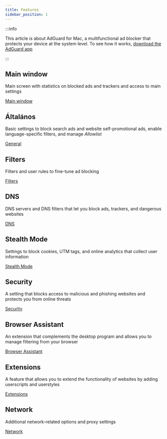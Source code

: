```yaml
---
title: Features
sidebar_position: 1
---
```


:::info

This article is about AdGuard for Mac, a multifunctional ad blocker that protects your device at the system level. To see how it works, [download the AdGuard app](https://agrd.io/download-kb-adblock)

:::

## Main window

Main screen with statistics on blocked ads and trackers and access to main settings

[Main window](/adguard-for-mac/features/main.md)

## Általános

Basic settings to block search ads and website self-promotional ads, enable language-specific filters, and manage _Allowlist_

[General](/adguard-for-mac/features/general.md)

## Filters

Filters and user rules to fine-tune ad blocking

[Filters](/adguard-for-mac/features/filters.md)

## DNS

DNS servers and DNS filters that let you block ads, trackers, and dangerous websites

[DNS](/adguard-for-mac/features/dns.md)

## Stealth Mode

Settings to block cookies, UTM tags, and online analytics that collect user information

[Stealth Mode](/adguard-for-mac/features/stealth.md)

## Security

A setting that blocks access to malicious and phishing websites and protects you from online threats

[Security](/adguard-for-mac/features/security.md)

## Browser Assistant

An extension that complements the desktop program and allows you to manage filtering from your browser

[Browser Assistant](/adguard-for-mac/features/browser-assistant.md)

## Extensions

A feature that allows you to extend the functionality of websites by adding userscripts and userstyles

[Extensions](/adguard-for-mac/features/extensions.md)

## Network

Additional network-related options and proxy settings

[Network](/adguard-for-mac/features/network.md)
